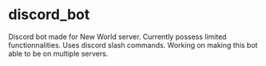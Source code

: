 # discord_bot
Discord bot made for New World server.
Currently possess limited functionnalities.
Uses discord slash commands.
Working on making this bot able to be on multiple servers.